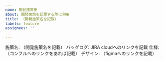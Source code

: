 ```yaml
---
name: 開発施策用
about: 開発施策を起票する際に利用
title: （開発施策名を記載）
labels: feature
assignees: ''

---
```


施策名: （開発施策名を記載）
バッグログ: JIRA cloudへのリンクを記載
仕様: （コンフルへのリンクをあれば記載）
デザイン: （figmaへのリンクを記載）
